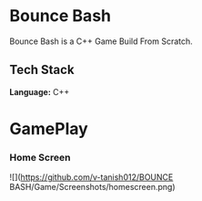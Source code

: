
# Bounce Bash

Bounce Bash is a C++ Game Build From Scratch.

## Tech Stack

**Language:** C++
  
# GamePlay

### Home Screen
![](https://github.com/v-tanish012/BOUNCE BASH/Game/Screenshots/homescreen.png)
  
